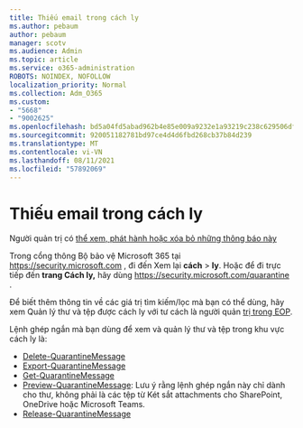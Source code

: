 ```yaml
---
title: Thiếu email trong cách ly
ms.author: pebaum
author: pebaum
manager: scotv
ms.audience: Admin
ms.topic: article
ms.service: o365-administration
ROBOTS: NOINDEX, NOFOLLOW
localization_priority: Normal
ms.collection: Adm_O365
ms.custom:
- "5668"
- "9002625"
ms.openlocfilehash: bd5a04fd5abad962b4e85e009a9232e1a93219c238c629506df5cfb034453df2
ms.sourcegitcommit: 920051182781bd97ce4d4d6fbd268cb37b84d239
ms.translationtype: MT
ms.contentlocale: vi-VN
ms.lasthandoff: 08/11/2021
ms.locfileid: "57892069"
---
```

# <a name="missing-emails-in-quarantine"></a>Thiếu email trong cách ly

Người quản trị có [thể xem, phát hành hoặc xóa bỏ những thông báo này](https://docs.microsoft.com/microsoft-365/security/office-365-security/manage-quarantined-messages-and-files)

Trong cổng thông Bộ bảo vệ Microsoft 365 tại <https://security.microsoft.com> , đi đến Xem lại **cách** \> **ly**. Hoặc để đi trực tiếp đến **trang Cách ly,** hãy dùng <https://security.microsoft.com/quarantine> .  

Để biết thêm thông tin về các giá trị tìm kiếm/lọc mà bạn có thể dùng, hãy xem Quản lý thư và tệp được cách ly với tư cách là người quản [trị trong EOP](https://docs.microsoft.com/microsoft-365/security/office-365-security/manage-quarantined-messages-and-files).

Lệnh ghép ngắn mà bạn dùng để xem và quản lý thư và tệp trong khu vực cách ly là:

- [Delete-QuarantineMessage](https://docs.microsoft.com/powershell/module/exchange/delete-quarantinemessage)
- [Export-QuarantineMessage](https://docs.microsoft.com/powershell/module/exchange/export-quarantinemessage)
- [Get-QuarantineMessage](https://docs.microsoft.com/powershell/module/exchange/get-quarantinemessage)
- [Preview-QuarantineMessage](https://docs.microsoft.com/powershell/module/exchange/preview-quarantinemessage): Lưu ý rằng lệnh ghép ngắn này chỉ dành cho thư, không phải là các tệp từ Két sắt attachments cho SharePoint, OneDrive hoặc Microsoft Teams.
- [Release-QuarantineMessage](https://docs.microsoft.com/powershell/module/exchange/release-quarantinemessage)

